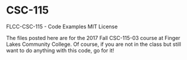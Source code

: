 # CSC-115
FLCC-CSC-115 - Code Examples
MIT License

The files posted here are for the 2017 Fall CSC-115-03 course at Finger Lakes Community College. Of course, if you are not in the class but still want to do anything with this code, go for it!
